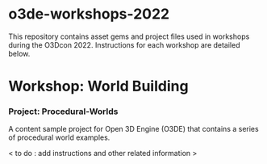 # o3de-workshops-2022

This repository contains asset gems and project files used in workshops during the  O3Dcon 2022.  Instructions for each workshop are detailed below.



# Workshop: World Building

### Project: Procedural-Worlds

A content sample project for Open 3D Engine (O3DE) that contains a series of procedural world examples.

< to do : add instructions and other related information >
